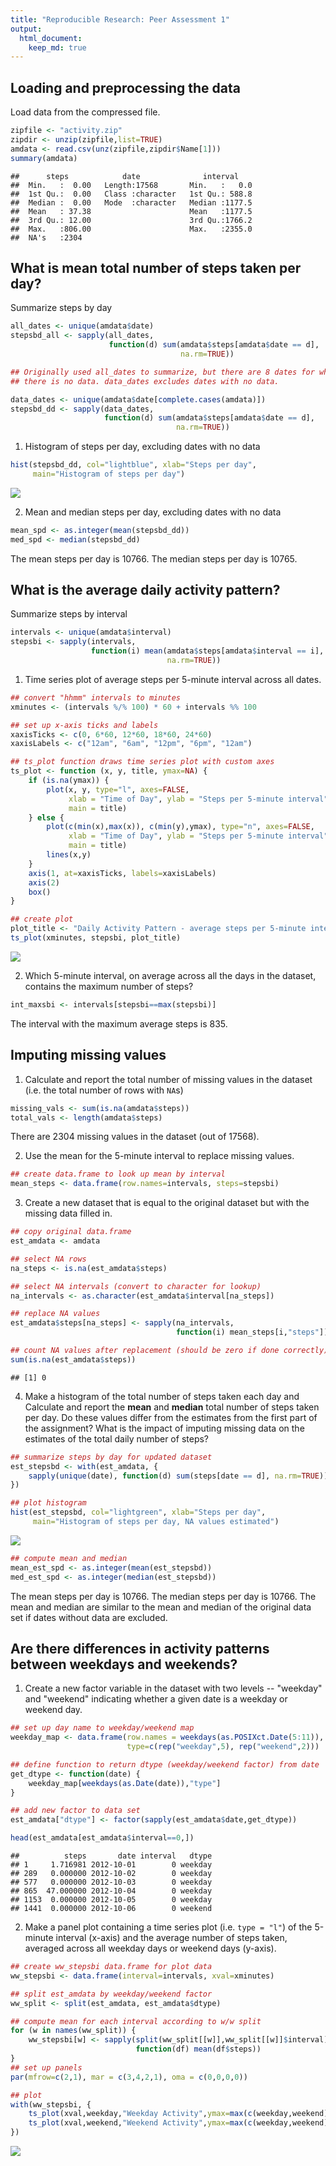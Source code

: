 ```yaml
---
title: "Reproducible Research: Peer Assessment 1"
output: 
  html_document:
    keep_md: true
---
```



## Loading and preprocessing the data
Load data from the compressed file.


```r
zipfile <- "activity.zip"
zipdir <- unzip(zipfile,list=TRUE)
amdata <- read.csv(unz(zipfile,zipdir$Name[1]))
summary(amdata)
```

```
##      steps            date              interval     
##  Min.   :  0.00   Length:17568       Min.   :   0.0  
##  1st Qu.:  0.00   Class :character   1st Qu.: 588.8  
##  Median :  0.00   Mode  :character   Median :1177.5  
##  Mean   : 37.38                      Mean   :1177.5  
##  3rd Qu.: 12.00                      3rd Qu.:1766.2  
##  Max.   :806.00                      Max.   :2355.0  
##  NA's   :2304
```


## What is mean total number of steps taken per day?

Summarize steps by day

```r
all_dates <- unique(amdata$date)
stepsbd_all <- sapply(all_dates,
                      function(d) sum(amdata$steps[amdata$date == d],
                                      na.rm=TRUE))

## Originally used all_dates to summarize, but there are 8 dates for which 
## there is no data. data_dates excludes dates with no data.

data_dates <- unique(amdata$date[complete.cases(amdata)])
stepsbd_dd <- sapply(data_dates,
                     function(d) sum(amdata$steps[amdata$date == d],
                                     na.rm=TRUE))
```

1. Histogram of steps per day, excluding dates with no data

```r
hist(stepsbd_dd, col="lightblue", xlab="Steps per day",
     main="Histogram of steps per day")
```

![](PA1_template_files/figure-html/hist_spd-1.png)<!-- -->

2. Mean and median steps per day, excluding dates with no data

```r
mean_spd <- as.integer(mean(stepsbd_dd))
med_spd <- median(stepsbd_dd)
```

The mean steps per day is 10766. The median steps per day is 10765.


## What is the average daily activity pattern?

Summarize steps by interval

```r
intervals <- unique(amdata$interval)
stepsbi <- sapply(intervals,
                  function(i) mean(amdata$steps[amdata$interval == i],
                                   na.rm=TRUE))
```

1. Time series plot of average steps per 5-minute interval across all dates.


```r
## convert "hhmm" intervals to minutes
xminutes <- (intervals %/% 100) * 60 + intervals %% 100

## set up x-axis ticks and labels
xaxisTicks <- c(0, 6*60, 12*60, 18*60, 24*60)
xaxisLabels <- c("12am", "6am", "12pm", "6pm", "12am")

## ts_plot function draws time series plot with custom axes
ts_plot <- function (x, y, title, ymax=NA) {
    if (is.na(ymax)) {
        plot(x, y, type="l", axes=FALSE,
             xlab = "Time of Day", ylab = "Steps per 5-minute interval",
             main = title)    
    } else {
        plot(c(min(x),max(x)), c(min(y),ymax), type="n", axes=FALSE,
             xlab = "Time of Day", ylab = "Steps per 5-minute interval",
             main = title)
        lines(x,y)
    }
    axis(1, at=xaxisTicks, labels=xaxisLabels)
    axis(2)
    box()
}

## create plot
plot_title <- "Daily Activity Pattern - average steps per 5-minute interval"
ts_plot(xminutes, stepsbi, plot_title)
```

![](PA1_template_files/figure-html/ts_avg_steps-1.png)<!-- -->

2. Which 5-minute interval, on average across all the days in the dataset, contains the maximum number of steps?

```r
int_maxsbi <- intervals[stepsbi==max(stepsbi)]
```
The interval with the maximum average steps is 835.


## Imputing missing values

1. Calculate and report the total number of missing values in the dataset (i.e. the total number of rows with `NA`s)

```r
missing_vals <- sum(is.na(amdata$steps))
total_vals <- length(amdata$steps)
```

There are 2304 missing values in the dataset (out of 17568).

2. Use the mean for the 5-minute interval to replace missing values.

```r
## create data.frame to look up mean by interval
mean_steps <- data.frame(row.names=intervals, steps=stepsbi)
```


3. Create a new dataset that is equal to the original dataset but with the missing data filled in.

```r
## copy original data.frame
est_amdata <- amdata

## select NA rows
na_steps <- is.na(est_amdata$steps)

## select NA intervals (convert to character for lookup)
na_intervals <- as.character(est_amdata$interval[na_steps])

## replace NA values
est_amdata$steps[na_steps] <- sapply(na_intervals,
                                     function(i) mean_steps[i,"steps"])

## count NA values after replacement (should be zero if done correctly)
sum(is.na(est_amdata$steps))
```

```
## [1] 0
```


4. Make a histogram of the total number of steps taken each day and Calculate and report the **mean** and **median** total number of steps taken per day. Do these values differ from the estimates from the first part of the assignment? What is the impact of imputing missing data on the estimates of the total daily number of steps?

```r
## summarize steps by day for updated dataset
est_stepsbd <- with(est_amdata, {
    sapply(unique(date), function(d) sum(steps[date == d], na.rm=TRUE))
})

## plot histogram
hist(est_stepsbd, col="lightgreen", xlab="Steps per day",
     main="Histogram of steps per day, NA values estimated")
```

![](PA1_template_files/figure-html/hist_spd_imd-1.png)<!-- -->

```r
## compute mean and median
mean_est_spd <- as.integer(mean(est_stepsbd))
med_est_spd <- as.integer(median(est_stepsbd))
```

The mean steps per day is 10766. The median steps per day is 10766. The mean and median are similar to the mean and median of the original data set if dates without data are excluded.

## Are there differences in activity patterns between weekdays and weekends?

1. Create a new factor variable in the dataset with two levels -- "weekday" and "weekend" indicating whether a given date is a weekday or weekend day.

```r
## set up day name to weekday/weekend map
weekday_map <- data.frame(row.names = weekdays(as.POSIXct.Date(5:11)),
                          type=c(rep("weekday",5), rep("weekend",2)))

## define function to return dtype (weekday/weekend factor) from date
get_dtype <- function(date) {
    weekday_map[weekdays(as.Date(date)),"type"]
}

## add new factor to data set
est_amdata["dtype"] <- factor(sapply(est_amdata$date,get_dtype))

head(est_amdata[est_amdata$interval==0,])
```

```
##          steps       date interval   dtype
## 1     1.716981 2012-10-01        0 weekday
## 289   0.000000 2012-10-02        0 weekday
## 577   0.000000 2012-10-03        0 weekday
## 865  47.000000 2012-10-04        0 weekday
## 1153  0.000000 2012-10-05        0 weekday
## 1441  0.000000 2012-10-06        0 weekend
```


2. Make a panel plot containing a time series plot (i.e. `type = "l"`) of the 5-minute interval (x-axis) and the average number of steps taken, averaged across all weekday days or weekend days (y-axis).

```r
## create ww_stepsbi data.frame for plot data
ww_stepsbi <- data.frame(interval=intervals, xval=xminutes)

## split est_amdata by weekday/weekend factor
ww_split <- split(est_amdata, est_amdata$dtype)

## compute mean for each interval according to w/w split
for (w in names(ww_split)) {
    ww_stepsbi[w] <- sapply(split(ww_split[[w]],ww_split[[w]]$interval),
                            function(df) mean(df$steps))
}
## set up panels
par(mfrow=c(2,1), mar = c(3,4,2,1), oma = c(0,0,0,0))

## plot
with(ww_stepsbi, {
    ts_plot(xval,weekday,"Weekday Activity",ymax=max(c(weekday,weekend)))
    ts_plot(xval,weekend,"Weekend Activity",ymax=max(c(weekday,weekend)))
})
```

![](PA1_template_files/figure-html/ts_ww_plot-1.png)<!-- -->

